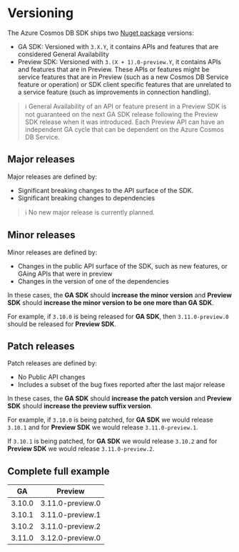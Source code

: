 # Versioning

The Azure Cosmos DB SDK ships two [Nuget package](https://www.nuget.org/packages/Microsoft.Azure.Cosmos) versions:

* GA SDK: Versioned with `3.X.Y`, it contains APIs and features that are considered General Availability
* Preview SDK: Versioned with `3.(X + 1).0-preview.Y`, it contains APIs and features that are in Preview. These APIs or features might be service features that are in Preview (such as a new Cosmos DB Service feature or operation) or SDK client specific features that are unrelated to a service feature (such as improvements in connection handling).

> :information_source: General Availability of an API or feature present in a Preview SDK is not guaranteed on the next GA SDK release following the Preview SDK release when it was introduced. Each Preview API can have an independent GA cycle that can be dependent on the Azure Cosmos DB Service.

## Major releases

Major releases are defined by:

* Significant breaking changes to the API surface of the SDK.
* Significant breaking changes to dependencies

> :information_source: No new major release is currently planned.

## Minor releases

Minor releases are defined by: 

* Changes in the public API surface of the SDK, such as new features, or GAing APIs that were in preview
* Changes in the version of one of the dependencies

In these cases, the **GA SDK** should **increase the minor version** and **Preview SDK** should **increase the minor version to be one more than GA SDK**.

For example, if `3.10.0` is being released for **GA SDK**, then `3.11.0-preview.0` should be released for **Preview SDK**.

## Patch releases

Patch releases are defined by:

* No Public API changes
* Includes a subset of the bug fixes reported after the last major release

In these cases, the **GA SDK** should **increase the patch version** and **Preview SDK** should **increase the preview suffix version**.

For example, if `3.10.0` is being patched, for **GA SDK** we would release `3.10.1` and for **Preview SDK** we would release `3.11.0-preview.1`.

If `3.10.1` is being patched, for **GA SDK** we would release `3.10.2` and for **Preview SDK** we would release `3.11.0-preview.2`.

## Complete full example

| GA         | Preview     |
|----------|-----------|
| 3.10.0 | 3.11.0-preview.0 |
| 3.10.1 | 3.11.0-preview.1 |
| 3.10.2 | 3.11.0-preview.2 |
| 3.11.0 | 3.12.0-preview.0 |
